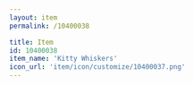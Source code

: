 ```yaml
---
layout: item
permalink: /10400038

title: Item
id: 10400038
item_name: 'Kitty Whiskers'
icon_url: 'item/icon/customize/10400037.png'
---
```

